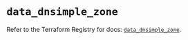 # `data_dnsimple_zone`

Refer to the Terraform Registry for docs: [`data_dnsimple_zone`](https://registry.terraform.io/providers/dnsimple/dnsimple/1.3.1/docs/data-sources/zone).
